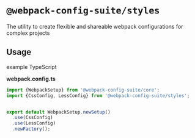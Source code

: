 # `@webpack-config-suite/styles`

The utility to create flexible and shareable webpack configurations for complex projects

## Usage

example TypeScript 

**webpack.config.ts**
```typescript
import {WebpackSetup} from '@webpack-config-suite/core';
import {CssConfig, LessConfig} from '@webpack-config-suite/styles';


export default WebpackSetup.newSetup()
  .use(CssConfig)
  .use(LessConfig)
  .newFactory();

```
